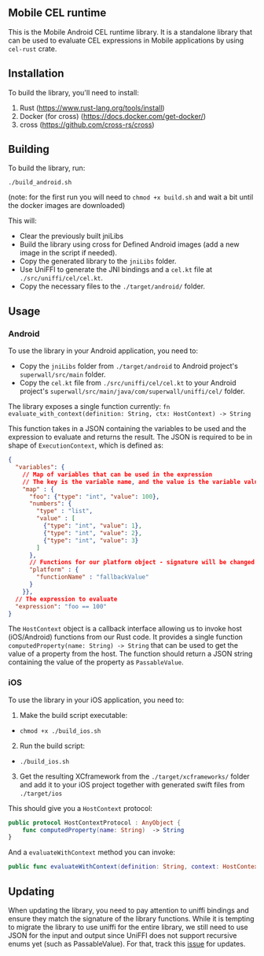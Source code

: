 ## Mobile CEL runtime

This is the Mobile Android CEL runtime library.
It is a standalone library that can be used to evaluate CEL expressions in Mobile applications by using
`cel-rust` crate.

## Installation

To build the library, you'll need to install:

1. Rust (https://www.rust-lang.org/tools/install)
2. Docker (for cross) (https://docs.docker.com/get-docker/)
3. cross (https://github.com/cross-rs/cross)

## Building

To build the library, run:

```shell
./build_android.sh
```

(note: for the first run you will need to `chmod +x build.sh` and wait a bit until the docker images are downloaded)

This will:

- Clear the previously built jniLibs
- Build the library using cross for Defined Android images (add a new image in the script if needed).
- Copy the generated library to the `jniLibs` folder.
- Use UniFFI to generate the JNI bindings and a `cel.kt` file at `./src/uniffi/cel/cel.kt`.
- Copy the necessary files to the `./target/android/` folder.

## Usage

### Android

To use the library in your Android application, you need to:
- Copy the `jniLibs` folder from `./target/android` to Android project's `superwall/src/main` folder.
- Copy the `cel.kt` file from `./src/uniffi/cel/cel.kt` to your Android project's `superwall/src/main/java/com/superwall/uniffi/cel/` folder.


The library exposes a single function currently:
`fn evaluate_with_context(definition: String, ctx: HostContext) -> String`

This function takes in a JSON containing the variables to be used and the expression to evaluate and returns the result.
The JSON is required to be in shape of `ExecutionContext`, which is defined as:

```json
{
  "variables": {
    // Map of variables that can be used in the expression
    // The key is the variable name, and the value is the variable value wrapped together with a type discriminator
    "map" : {
      "foo": {"type": "int", "value": 100},
      "numbers": {
        "type" : "list",
        "value" : [
          {"type": "int", "value": 1},
          {"type": "int", "value": 2},
          {"type": "int", "value": 3}
        ]
      },
      // Functions for our platform object - signature will be changed soon to allow for args
      "platform" : {
        "functionName" : "fallbackValue"
      }
    }},
  // The expression to evaluate
  "expression": "foo == 100"
}
```

The `HostContext` object is a callback interface allowing us to invoke host (iOS/Android) functions from our Rust code.
It provides a single function `computedProperty(name: String) -> String` that can be used to get the value of a property from the host.
The function should return a JSON string containing the value of the property as `PassableValue`.

### iOS

To use the library in your iOS application, you need to:

1. Make the build script executable:
- `chmod +x ./build_ios.sh`
2. Run the build script:
- `./build_ios.sh`
3. Get the resulting XCframework from the `./target/xcframeworks/` folder and add it to your iOS project together 
with generated swift files from `./target/ios`


This should give you a `HostContext` protocol:
```swift
public protocol HostContextProtocol : AnyObject {
    func computedProperty(name: String)  -> String   
}
```

And a  `evaluateWithContext` method you can invoke:
```swift
public func evaluateWithContext(definition: String, context: HostContext) -> String
```


## Updating

When updating the library, you need to pay attention to uniffi bindings and ensure they match the signature of the library functions.
While it is tempting to migrate the library to use uniffi for the entire library, we still need to use JSON
for the input and output since UniFFI does not support recursive enums yet (such as PassableValue).
For that, track this [issue](https://github.com/mozilla/uniffi-rs/issues/396) for updates.
